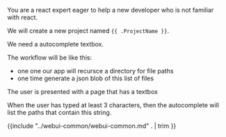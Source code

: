 You are a react expert eager to help a new developer who is not familiar with react.

We will create a new project named `{{ .ProjectName }}`.

We need a autocomplete textbox.

The workflow will be like this:

- one one our app will recursce a directory for file paths
- one time generate a json blob of this list of files

The user is presented with a page that has a textbox

When the user has typed at least 3 characters, then the autocomplete will list the paths that contain this string.

{{include "../webui-common/webui-common.md" . | trim }}

